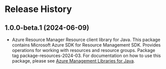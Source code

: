 # Release History

## 1.0.0-beta.1 (2024-06-09)

- Azure Resource Manager Resource client library for Java. This package contains Microsoft Azure SDK for Resource Management SDK. Provides operations for working with resources and resource groups. Package tag package-resources-2024-03. For documentation on how to use this package, please see [Azure Management Libraries for Java](https://aka.ms/azsdk/java/mgmt).
